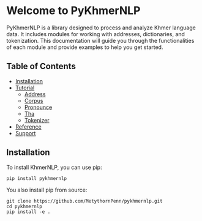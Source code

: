 # Welcome to PyKhmerNLP

PyKhmerNLP is a library designed to process and analyze Khmer language data. It includes modules for working with addresses, dictionaries, and tokenization. This documentation will guide you through the functionalities of each module and provide examples to help you get started.

## Table of Contents

- [Installation](installation.md)
- [Tutorial]()
    - [Address](tutorial/address.md)
    - [Corpus](tutorial/corpus.md)
    - [Pronounce](tutorial/pronounce.md)
    - [Tha](tutorial/tha.md)
    - [Tokenizer](tutorial/tokenizer.md)
- [Reference](reference.md)
- [Support](support.md)


## Installation

To install KhmerNLP, you can use pip:

```shell
pip install pykhmernlp
```

You also install pip from source:

```shell
git clone https://github.com/MetythornPenn/pykhmernlp.git
cd pykhmernlp
pip install -e .
```
